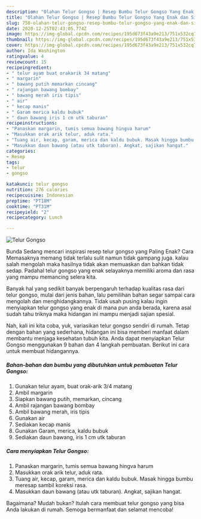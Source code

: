 ```yaml
---
description: "Olahan Telur Gongso | Resep Bumbu Telur Gongso Yang Enak dan Simpel"
title: "Olahan Telur Gongso | Resep Bumbu Telur Gongso Yang Enak dan Simpel"
slug: 750-olahan-telur-gongso-resep-bumbu-telur-gongso-yang-enak-dan-simpel
date: 2020-12-25T02:43:05.774Z
image: https://img-global.cpcdn.com/recipes/195d673f43a9e213/751x532cq70/telur-gongso-foto-resep-utama.jpg
thumbnail: https://img-global.cpcdn.com/recipes/195d673f43a9e213/751x532cq70/telur-gongso-foto-resep-utama.jpg
cover: https://img-global.cpcdn.com/recipes/195d673f43a9e213/751x532cq70/telur-gongso-foto-resep-utama.jpg
author: Ida Washington
ratingvalue: 4
reviewcount: 15
recipeingredient:
- " telur ayam buat orakarik 34 matang"
- " margarin"
- " bawang putih memarkan cincang"
- " rajangan bawang bombay"
- " bawang merah iris tipis"
- " air"
- " kecap manis"
- " Garam merica kaldu bubuk"
- " daun bawang iris 1 cm utk taburan"
recipeinstructions:
- "Panaskan margarin, tumis semua bawang hingva harum"
- "Masukkan orak arik telur, aduk rata."
- "Tuang air, kecap, garam, merica dan kaldu bubuk. Masak hingga bumbu meresap sambil koreksi rasa."
- "Masukkan daun bawang (atau utk taburan). Angkat, sajikan hangat."
categories:
- Resep
tags:
- telur
- gongso

katakunci: telur gongso 
nutrition: 276 calories
recipecuisine: Indonesian
preptime: "PT18M"
cooktime: "PT31M"
recipeyield: "2"
recipecategory: Lunch

---
```



![Telur Gongso](https://img-global.cpcdn.com/recipes/195d673f43a9e213/751x532cq70/telur-gongso-foto-resep-utama.jpg)

Bunda Sedang mencari inspirasi resep telur gongso yang Paling Enak? Cara Memasaknya memang tidak terlalu sulit namun tidak gampang juga. kalau salah mengolah maka hasilnya tidak akan memuaskan dan bahkan tidak sedap. Padahal telur gongso yang enak selayaknya memiliki aroma dan rasa yang mampu memancing selera kita.



Banyak hal yang sedikit banyak berpengaruh terhadap kualitas rasa dari telur gongso, mulai dari jenis bahan, lalu pemilihan bahan segar sampai cara mengolah dan menghidangkannya. Tidak usah pusing kalau ingin menyiapkan telur gongso yang enak di mana pun anda berada, karena asal sudah tahu triknya maka hidangan ini mampu menjadi sajian spesial.


Nah, kali ini kita coba, yuk, variasikan telur gongso sendiri di rumah. Tetap dengan bahan yang sederhana, hidangan ini bisa memberi manfaat dalam membantu menjaga kesehatan tubuh kita. Anda dapat menyiapkan Telur Gongso menggunakan 9 bahan dan 4 langkah pembuatan. Berikut ini cara untuk membuat hidangannya.

<!--inarticleads1-->

##### Bahan-bahan dan bumbu yang dibutuhkan untuk pembuatan Telur Gongso:

1. Gunakan  telur ayam, buat orak-arik 3/4 matang
1. Ambil  margarin
1. Siapkan  bawang putih, memarkan, cincang
1. Ambil  rajangan bawang bombay
1. Ambil  bawang merah, iris tipis
1. Gunakan  air
1. Sediakan  kecap manis
1. Gunakan  Garam, merica, kaldu bubuk
1. Sediakan  daun bawang, iris 1 cm utk taburan




<!--inarticleads2-->

##### Cara menyiapkan Telur Gongso:

1. Panaskan margarin, tumis semua bawang hingva harum
1. Masukkan orak arik telur, aduk rata.
1. Tuang air, kecap, garam, merica dan kaldu bubuk. Masak hingga bumbu meresap sambil koreksi rasa.
1. Masukkan daun bawang (atau utk taburan). Angkat, sajikan hangat.




Bagaimana? Mudah bukan? Itulah cara membuat telur gongso yang bisa Anda lakukan di rumah. Semoga bermanfaat dan selamat mencoba!
